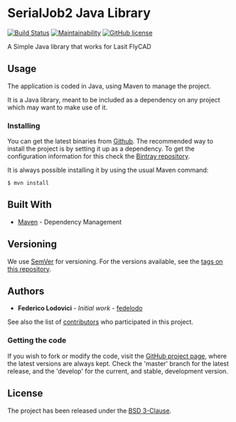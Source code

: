 # SerialJob2 Java Library
[![Build Status](https://travis-ci.org/fedelodo/serialjob2libjava.svg?branch=master)](https://travis-ci.org/fedelodo/serialjob2libjava)   [![Maintainability](https://api.codeclimate.com/v1/badges/bed415ee2f91065b2320/maintainability)](https://codeclimate.com/github/fedelodo/serialjob2libjava/maintainability)   [![GitHub license](https://img.shields.io/github/license/fedelodo/serialjob2libjava.svg)](https://github.com/fedelodo/serialjob2libjava/blob/master/LICENSE)

A Simple Java library that works for Lasit FlyCAD

## Usage

The application is coded in Java, using Maven to manage the project.

It is a Java library, meant to be included as a dependency on any project which may want to make use of it.

### Installing

You can get the latest binaries from [Github](https://github.com/fedelodo/serialjob2libjava/releases/latest).
The recommended way to install the project is by setting it up as a dependency. To get the configuration information for this check the [Bintray repository][bintray-repo].

It is always possible installing it by using the usual Maven command:

```
$ mvn install
```

## Built With

* [Maven](https://maven.apache.org/) - Dependency Management

## Versioning

We use [SemVer](http://semver.org/) for versioning. For the versions available, see the [tags on this repository](https://github.com/fedelodo/serialjob2libjava/tags). 

## Authors

* **Federico Lodovici** - *Initial work* - [fedelodo](https://github.com/fedelodo)

See also the list of [contributors](https://github.com/your/project/contributors) who participated in this project.

### Getting the code

If you wish to fork or modify the code, visit the [GitHub project page][scm], where the latest versions are always kept. Check the 'master' branch for the latest release, and the 'develop' for the current, and stable, development version.

## License

The project has been released under the [BSD 3-Clause][license].

[bintray-repo]: https://bintray.com/fedelodo/maven/SerialJob2libjava/view
[license]: https://opensource.org/licenses/BSD-3-Clause
[scm]: https://github.com/fedelodo/serialjob2libjava
